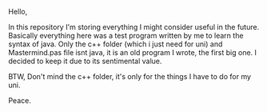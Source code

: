 Hello, 

In this repository I'm storing everything I might consider useful in the future.
Basically everything here was a test program written by me to learn the syntax of java.
Only the c++ folder (which i just need for uni) and Mastermind.pas file isnt java,
it is an old program I wrote, the first big one.
I decided to keep it due to its sentimental value.

BTW, Don't mind the c++ folder, it's only for the things I have to do for my uni.

Peace.
